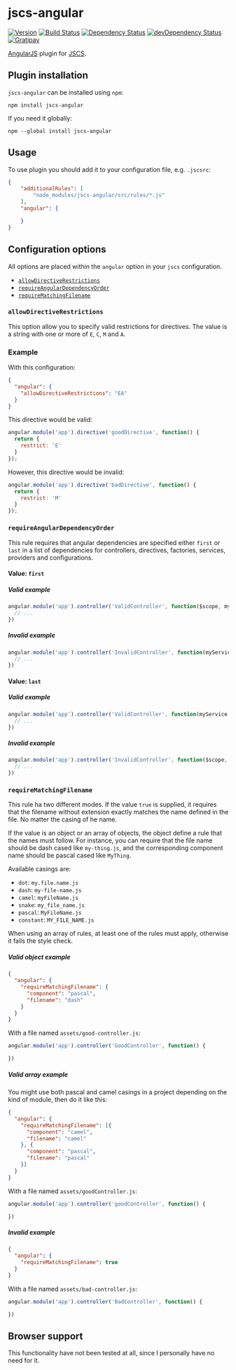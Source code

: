 # jscs-angular

[![Version](http://img.shields.io/npm/v/jscs-angular.svg)](https://www.npmjs.org/package/jscs-angular)
[![Build Status](https://travis-ci.org/tregusti/jscs-angular.svg?branch=master)](https://travis-ci.org/tregusti/jscs-angular)
[![Dependency Status](https://david-dm.org/tregusti/jscs-angular.svg?theme=shields.io)](https://david-dm.org/tregusti/jscs-angular)
[![devDependency Status](https://david-dm.org/tregusti/jscs-angular/dev-status.svg?theme=shields.io)](https://david-dm.org/tregusti/jscs-angular#info=devDependencies)
[![Gratipay](http://img.shields.io/gratipay/tregusti.svg)](https://gratipay.com/tregusti/)

[AngularJS](https://angularjs.org/) plugin for [JSCS](https://github.com/jscs-dev/node-jscs).

## Plugin installation

`jscs-angular` can be installed using `npm`:

    npm install jscs-angular

If you need it globally:

    npm --global install jscs-angular

## Usage

To use plugin you should add it to your configuration file, e.g. `.jscsrc`:

```json
{
    "additionalRules": [
        "node_modules/jscs-angular/src/rules/*.js"
    ],
    "angular": {

    }
}
```

## Configuration options

All options are placed within the `angular` option in your `jscs` configuration.

* [`allowDirectiveRestrictions`](#allowdirectiverestrictions)
* [`requireAngularDependencyOrder`](#requireangulardependencyorder)
* [`requireMatchingFilename`](#requirematchingfilename)

### `allowDirectiveRestrictions`

This option allow you to specify valid restrictions for directives. The value is a string with one
or more of `E`, `C`, `M` and `A`.

### Example

With this configuration:

```json
{
  "angular": {
    "allowDirectiveRestrictions": "EA"
  }
}
```

This directive would be valid:

```javascript
angular.module('app').directive('goodDirective', function() {
  return {
    restrict: 'E'
  }
});
```

However, this directive would be invalid:

```javascript
angular.module('app').directive('badDirective', function() {
  return {
    restrict: 'M'
  }
});
```

### `requireAngularDependencyOrder`

This rule requires that angular dependencies are specified either `first` or `last` in a list of
dependencies for controllers, directives, factories, services, providers and configurations.

#### Value: `first`

##### Valid example

```javascript
angular.module('app').controller('ValidController', function($scope, myService) {
  // ...
})
```

##### Invalid example

```javascript
angular.module('app').controller('InvalidController', function(myService, $scope) {
  // ...
})
```

#### Value: `last`

##### Valid example

```javascript
angular.module('app').controller('ValidController', function(myService, $scope) {
  // ...
})
```

##### Invalid example

```javascript
angular.module('app').controller('InvalidController', function($scope, myService) {
  // ...
})
```

### `requireMatchingFilename`

This rule ha two different modes. If the value `true` is supplied, it requires that the filename
without extension exactly matches the name defined in the file. No matter the casing of he name.

If the value is an object or an array of objects, the object define a rule that the names must follow.
For instance, you can require that the file name should be dash cased like `my-thing.js`, and the
corresponding component name should be pascal cased like `MyThing`.

Available casings are:

- `dot`: `my.file.name.js`
- `dash`: `my-file-name.js`
- `camel`: `myFileName.js`
- `snake`: `my_file_name.js`
- `pascal`: `MyFileName.js`
- `constant`: `MY_FILE_NAME.js`

When using an array of rules, at least one of the rules must apply, otherwise it fails the style check.

##### Valid object example

```json
{
  "angular": {
    "requireMatchingFilename": {
      "component": "pascal",
      "filename": "dash"
    }
  }
}
```

With a file named `assets/good-controller.js`:

```javascript
angular.module('app').controller('GoodController', function() {

})
```

##### Valid array example

You might use both pascal and camel casings in a project depending on the kind of module, then do it
like this:

```json
{
  "angular": {
    "requireMatchingFilename": [{
      "component": "camel",
      "filename": "camel"
    }, {
      "component": "pascal",
      "filename": "pascal"
    }]
  }
}
```

With a file named `assets/goodController.js`:

```javascript
angular.module('app').controller('goodController', function() {

})
```

##### Invalid example

```json
{
  "angular": {
    "requireMatchingFilename": true
  }
}
```
With a file named `assets/bad-controller.js`:

```javascript
angular.module('app').controller('BadController', function() {

})
```

## Browser support

This functionality have not been tested at all, since I personally have no need for it.
